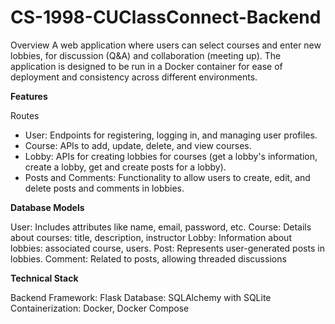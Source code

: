# CS-1998-CUClassConnect-Backend
Overview
A web application where users can select courses and enter new lobbies, for discussion (Q&amp;A) and collaboration (meeting up). The application is designed to be run in a Docker container for ease of deployment and consistency across different environments.


**Features**

Routes
- User: Endpoints for registering, logging in, and managing user profiles.
- Course: APIs to add, update, delete, and view courses.
- Lobby: APIs for creating lobbies for courses (get a lobby's information, create a lobby, get and create posts for a lobby).
- Posts and Comments: Functionality to allow users to create, edit, and delete posts and comments in lobbies.


**Database Models**

User: Includes attributes like name, email, password, etc.
Course: Details about courses: title, description, instructor
Lobby: Information about lobbies: associated course, users.
Post: Represents user-generated posts in lobbies.
Comment: Related to posts, allowing threaded discussions


**Technical Stack**

Backend Framework: Flask
Database: SQLAlchemy with SQLite
Containerization: Docker, Docker Compose
